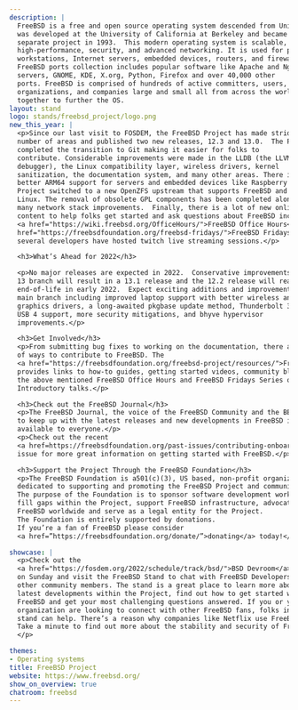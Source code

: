 ```yaml
---
description: |
  FreeBSD is a free and open source operating system descended from Unix.  It
  was developed at the University of California at Berkeley and became a
  separate project in 1993.  This modern operating system is scalable, offers
  high-performance, security, and advanced networking. It is used for personal
  workstations, Internet servers, embedded devices, routers, and firewalls. The
  FreeBSD ports collection includes popular software like Apache and Nginx web
  servers, GNOME, KDE, X.org, Python, Firefox and over 40,000 other
  ports. FreeBSD is comprised of hundreds of active committers, users,
  organizations, and companies large and small all from across the world working
  together to further the OS.
layout: stand
logo: stands/freebsd_project/logo.png
new_this_year: |
  <p>Since our last visit to FOSDEM, the FreeBSD Project has made strides in a
  number of areas and published two new releases, 12.3 and 13.0.  The Project
  completed the transition to Git making it easier for folks to
  contribute. Considerable improvements were made in the LLDB (the LLVM/Clang
  debugger), the Linux compatibility layer, wireless drivers, kernel
  sanitization, the documentation system, and many other areas. There is now
  better ARM64 support for servers and embedded devices like Raspberry Pi. The
  Project switched to a new OpenZFS upstream that supports FreeBSD and
  Linux. The removal of obsolete GPL components has been completed along with
  many network stack improvements.  Finally, there is a lot of new online
  content to help folks get started and ask questions about FreeBSD including:
  <a href="https://wiki.freebsd.org/OfficeHours/">FreeBSD Office Hours</a>, <a
  href="https://freebsdfoundation.org/freebsd-fridays/">FreeBSD Fridays</a>, and
  several developers have hosted twitch live streaming sessions.</p>

  <h3>What’s Ahead for 2022</h3>

  <p>No major releases are expected in 2022.  Conservative improvements to the
  13 branch will result in a 13.1 release and the 12.2 release will reach
  end-of-life in early 2022.  Expect exciting additions and improvements in the
  main branch including improved laptop support with better wireless and
  graphics drivers, a long-awaited pkgbase update method, Thunderbolt 3 and
  USB 4 support, more security mitigations, and bhyve hypervisor
  improvements.</p>

  <h3>Get Involved</h3>
  <p>From submitting bug fixes to working on the documentation, there are a lot
  of ways to contribute to FreeBSD. The
  <a href="https://freebsdfoundation.org/freebsd-project/resources/">FreeBSD Resources Page</a>
  provides links to how-to guides, getting started videos, community blogs, and
  the above mentioned FreeBSD Office Hours and FreeBSD Fridays Series of
  Introductory talks.</p>

  <h3>Check out the FreeBSD Journal</h3>
  <p>The FreeBSD Journal, the voice of the FreeBSD Community and the BEST way
  to keep up with the latest releases and new developments in FreeBSD is openly
  available to everyone.</p>
  <p>Check out the recent
  <a href=https://freebsdfoundation.org/past-issues/contributing-onboarding/”>Contributing and Onboarding</a>
  issue for more great information on getting started with FreeBSD.</p>

  <h3>Support the Project Through the FreeBSD Foundation</h3>
  <p>The FreeBSD Foundation is a501(c)(3), US based, non-profit organization
  dedicated to supporting and promoting the FreeBSD Project and community.
  The purpose of the Foundation is to sponsor software development work and
  fill gaps within the Project, support FreeBSD infrastructure, advocate for
  FreeBSD worldwide and serve as a legal entity for the Project.
  The Foundation is entirely supported by donations.
  If you’re a fan of FreeBSD please consider
  <a href=”https://freebsdfoundation.org/donate/”>donating</a> today!</p>

showcase: |
  <p>Check out the
  <a href="https://fosdem.org/2022/schedule/track/bsd/">BSD Devroom</a>
  on Sunday and visit the FreeBSD Stand to chat with FreeBSD Developers and
  other community members. The stand is a great place to learn more about the
  latest developments within the Project, find out how to get started with
  FreeBSD and get your most challenging questions answered. If you or your
  organization are looking to connect with other FreeBSD fans, folks in the
  stand can help. There’s a reason why companies like Netflix use FreeBSD.
  Take a minute to find out more about the stability and security of FreeBSD.
  </p>

themes:
- Operating systems
title: FreeBSD Project
website: https://www.freebsd.org/
show_on_overview: true
chatroom: freebsd
---
```



